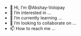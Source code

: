 - 👋 Hi, I’m @Akshay-Volopay
- 👀 I’m interested in ...
- 🌱 I’m currently learning ...
- 💞️ I’m looking to collaborate on ...
- 📫 How to reach me ...

<!---
Akshay-Volopay/Akshay-Volopay is a ✨ special ✨ repository because its `README.md` (this file) appears on your GitHub profile.
You can click the Preview link to take a look at your changes.
--->
